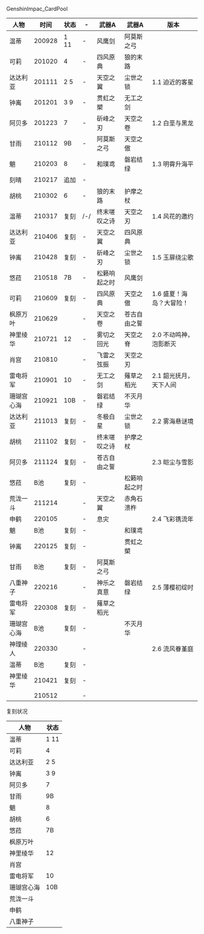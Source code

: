 GenshinImpac_CardPool|人物|时间|状态|-|武器A|武器A|版本||----|----|----|----|----|----|----||温蒂|200928|1 11|-|风鹰剑|阿莫斯之弓|||可莉|201020|4|-|四风原典|狼的末路|||达达利亚|201111|2 5|-|天空之翼|尘世之锁|1.1 迫近的客星||钟离|201201|3 9|-|贯虹之槊|无工之剑|||阿贝多|201223|7|-|斫峰之刃|天空之卷|1.2 白垩与黑龙||甘雨|210112|9B|-|阿莫斯之弓|天空之傲|||魈|210203|8|-|和璞鸢|磐岩结绿|1.3 明霄升海平||刻晴|210217|追加|-|||||胡桃|210302|6|-|狼的末路|护摩之杖|||温蒂|210317|复刻|/-/|终末嗟叹之诗|天空之刃|1.4 风花的邀约||达达利亚|210406|复刻|-|天空之翼|四风原典|||钟离|210428|复刻|-|斫峰之刃|尘世之锁|1.5 玉扉绕尘歌||悠菈|210518|7B|-|松籁响起之时|风鹰剑|||可莉|210609|复刻|-|四风原典|天空之傲|1.6 盛夏！海岛？大冒险！||枫原万叶|210629||-|天空之卷|苍古自由之誓|||神里绫华|210721|12|-|雾切之回光|天空之脊|2.0 不动鸣神，泡影断灭||肖宫|210810||-|飞雷之弦振|天空之刃|||雷电将军|210901|10|-|无工之剑|薙草之稻光|2.1 韶光抚月，天下人间||珊瑚宫心海|210921|10B|-|磐岩结绿|不灭月华|||达达利亚|211013|复刻|-|冬极白星|尘世之锁|2.2 雾海悬谜境||胡桃|211102|复刻|-|终末嗟叹之诗|护摩之杖|||阿贝多|211124|复刻|-|苍古自由之誓||2.3 皑尘与雪影||悠菈|B池|复刻|-||松籁响起之时|||荒泷一斗|211214||-|天空之翼|赤角石溃杵|||申鹤|220105||-|息灾||2.4 飞彩镌流年||魈|B池|复刻|-||和璞鸢|||钟离|220125|复刻|-||贯虹之槊|||甘雨|B池|复刻|-|阿莫斯之弓||||八重神子|220216||-|神乐之真意|磐岩结绿|2.5 薄樱初绽时||雷电将军|220308|复刻|-|薙草之稻光||||珊瑚宫心海|B池|复刻|-||不灭月华|||神理绫人|220330||-|||2.6 流风眷堇庭||温蒂|B池|复刻|-|||||神里绫华|210421|复刻|-||||||210512||-||||复刻状况|人物|状态||----|----||温蒂|1 11||可莉|4||达达利亚|2 5||钟离|3 9||阿贝多|7||甘雨|9B||魈|8||胡桃|6||悠菈|7B||枫原万叶|||神里绫华|12||肖宫|||雷电将军|10||珊瑚宫心海|10B||荒泷一斗|||申鹤|||八重神子||